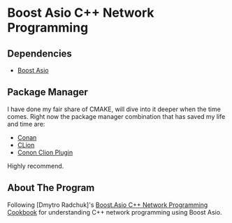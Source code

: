 # Boost Asio C++ Network Programming

## Dependencies

- [Boost Asio](https://think-async.com/Asio/](https://www.boost.org/users/download/)https://www.boost.org/users/download/)

## Package Manager
I have done my fair share of CMAKE, will dive into it deeper when the time comes. Right now the package manager combination that has saved my life and time are:

- [Conan](https://github.com/conan-io/conan)
- [CLion](https://www.jetbrains.com/clion/)
- [Conon Clion Plugin](https://plugins.jetbrains.com/plugin/11956-conan)

Highly recommend.

## About The Program
Following [Dmytro Radchuk]'s [Boost.Asio C++ Network Programming Cookbook](https://www.amazon.ca/Boost-Asio-Network-Programming-Cookbook-hands/dp/1783986549) for understanding C++ network programming using Boost Asio.

